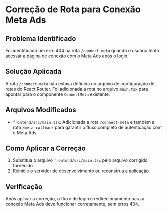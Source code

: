 # Correção de Rota para Conexão Meta Ads

## Problema Identificado
Foi identificado um erro 404 na rota `/connect-meta` quando o usuário tenta acessar a página de conexão com o Meta Ads após o login.

## Solução Aplicada
A rota `/connect-meta` não estava definida no arquivo de configuração de rotas do React Router. Foi adicionada a rota no arquivo `main.tsx` para apontar para o componente `ConnectMeta` existente.

## Arquivos Modificados
- `frontend/src/main.tsx`: Adicionada a rota `/connect-meta` e também a rota `/meta-callback` para garantir o fluxo completo de autenticação com o Meta Ads.

## Como Aplicar a Correção
1. Substitua o arquivo `frontend/src/main.tsx` pelo arquivo corrigido fornecido
2. Reinicie o servidor de desenvolvimento ou reconstrua a aplicação

## Verificação
Após aplicar a correção, o fluxo de login e redirecionamento para a conexão Meta Ads deve funcionar corretamente, sem erros 404.
